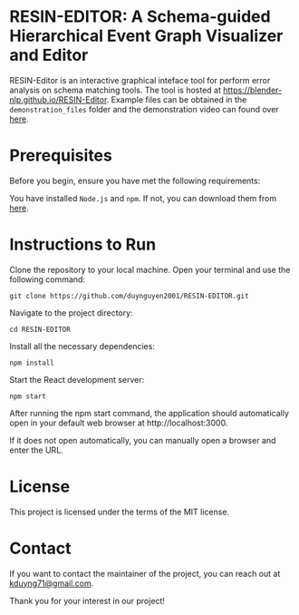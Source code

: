 # RESIN-EDITOR: A Schema-guided Hierarchical Event Graph Visualizer and Editor

RESIN-Editor is an interactive graphical inteface tool for perform error analysis on schema matching tools. The tool is hosted at https://blender-nlp.github.io/RESIN-Editor. Example files can be obtained in the `demonstration_files` folder and the demonstration video can found over [here](https://www.youtube.com/watch?v=fmW-GwPMrw0).

# Prerequisites

Before you begin, ensure you have met the following requirements:

You have installed `Node.js` and `npm`. If not, you can download them from [here](https://nodejs.org/en).
# Instructions to Run

Clone the repository to your local machine. Open your terminal and use the following command:
```
git clone https://github.com/duynguyen2001/RESIN-EDITOR.git
```

Navigate to the project directory:

```cd RESIN-EDITOR```

Install all the necessary dependencies:

```npm install```

Start the React development server:

```npm start```

After running the npm start command, the application should automatically open in your default web browser at http://localhost:3000. 

If it does not open automatically, you can manually open a browser and enter the URL.

# License

This project is licensed under the terms of the MIT license.

# Contact

If you want to contact the maintainer of the project, you can reach out at <a href="mailto:kduyng71@gmail.com">kduyng71@gmail.com</a>.

Thank you for your interest in our project!